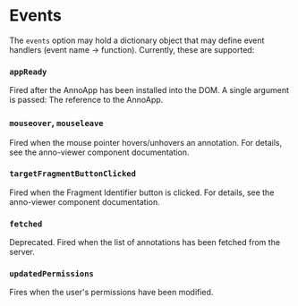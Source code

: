 ﻿
Events
======

The `events` option may hold a dictionary object that may define event
handlers (event name &rarr; function). Currently, these are supported:

### `appReady`
Fired after the AnnoApp has been installed into the DOM.
A single argument is passed: The reference to the AnnoApp.

### `mouseover`, `mouseleave`
Fired when the mouse pointer hovers/unhovers an annotation.
For details, see the anno-viewer component documentation.

### `targetFragmentButtonClicked`
Fired when the Fragment Identifier button is clicked.
For details, see the anno-viewer component documentation.

### `fetched`
Deprecated.
Fired when the list of annotations has been fetched from the server.

### `updatedPermissions`
Fires when the user's permissions have been modified.


